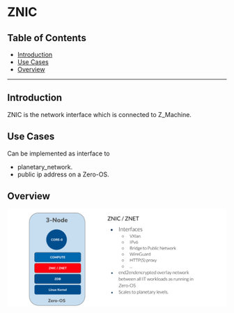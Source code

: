 <h1> ZNIC </h1>

<h2>Table of Contents</h2>

- [Introduction](#introduction)
- [Use Cases](#use-cases)
- [Overview](#overview)

***

## Introduction

ZNIC is the network interface which is connected to Z_Machine.

## Use Cases

Can be implemented as interface to

- planetary_network.
- public ip address on a Zero-OS.

## Overview

![](img/znet_znic.jpg)